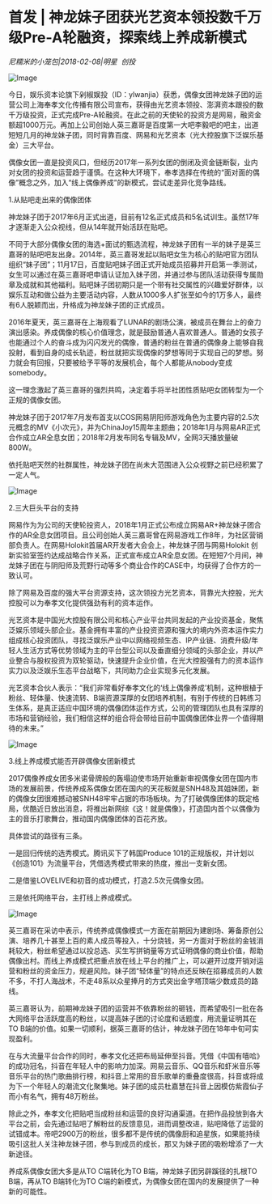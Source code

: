 # 首发 | 神龙妹子团获光艺资本领投数千万级Pre-A轮融资，探索线上养成新模式

*尼糯米的小笼包|2018-02-08|明星 
                                                创投*

![Image](http://si1.go2yd.com/get-image/0Kb5UUrkQ88)

今日，娱乐资本论旗下剁椒娱投（ID：ylwanjia）获悉，偶像女团神龙妹子团的运营公司上海奉孝文化传播有限公司宣布，获得由光艺资本领投、澎湃资本跟投的数千万级投资，正式完成Pre-A轮融资。在此之前的天使轮的投资方是网易，融资金额超1000万元。再加上公司创始人英三嘉哥是百度第一大吧李毅吧的吧主，出道短短几月的神龙妹子团，同时背靠百度、网易和光艺资本（光大控股旗下泛娱乐基金）三大平台。

偶像女团一直是投资风口，但经历2017年一系列女团的倒闭及资金链断裂，业内对女团的投资和运营趋于谨慎。在这种大环境下，奉孝选择在传统的“面对面的偶像”概念之外，加入“线上偶像养成”的新模式，尝试走差异化竞争路线。

1.从贴吧走出来的偶像团体

神龙妹子团于2017年6月正式出道，目前有12名正式成员和5名试训生。虽然17年才逐渐走入公众视线，但从14年就开始活跃在贴吧。

不同于大部分偶像女团的海选+面试的甄选流程，神龙妹子团有一半的妹子是英三嘉哥的贴吧吧友出身。2014年，英三嘉哥发起以贴吧女生为核心的贴吧官方团队组织“妹子团”；11月17日，百度贴吧妹子团正式开始成员招募并开启第一季测试，女生可以通过在英三嘉哥吧申请认证加入妹子团，并通过参与团队活动获得专属勋章及成就和其他福利。贴吧妹子团初期只是一个带有社交属性的兴趣爱好群体，以娱乐互动和做公益为主要活动内容，人数从1000多人扩张至如今的1万多人，最终有6人脱颖而出，升格成为神龙妹子团的正式成员。

2016年夏天，英三嘉哥在上海观看了LUNAR的剧场公演，被成员在舞台上的奋力演出感染。养成偶像的核心价值理念，就是鼓励普通人喜欢普通人。普通的女孩子也能通过个人的奋斗成为闪闪发光的偶像，普通的粉丝在普通的偶像身上能够自我投射，看到自身的成长轨迹，粉丝就把实现偶像的梦想等同于实现自己的梦想。努力就会有回报，只要被给予平等的发展机会，每个人都能从nobody变成somebody。

这一理念激起了英三嘉哥的强烈共鸣，决定着手将半社团性质贴吧女团转型为一个正规的偶像女团。

神龙妹子团于2017年7月发布首支以COS网易阴阳师游戏角色为主要内容的2.5次元概念的MV《小次元》，并为ChinaJoy15周年主题曲；2018年1月与网易AR正式合作成立AR全息女团；2018年2月发布同名专辑及MV，全网3天播放量破800W。

依托贴吧天然的社群属性，神龙妹子团在尚未大范围进入公众视野之前已经积累了一定人气。

![Image](http://si1.go2yd.com/get-image/0Kb5UD2bCRk)

2.三大巨头平台的支持

网易作为为公司的天使轮投资人，2018年1月正式公布成立网易AR+神龙妹子团合作的AR全息女团项目。且公司创始人英三嘉哥曾在网易游戏工作8年，为社区营销部负责人。在网易Holokit首届AR开发者大会会上，神龙妹子团与网易Holokit 创新实验室签约达成战略合作关系，正式宣布成立AR全息女团。在短短7个月间，神龙妹子团在与阴阳师及荒野行动等多个商业合作的CASE中，均获得了合作方的一致认可。

除了网易及百度的强大平台资源支持，这次领投方光艺资本，背靠光大控股，光大控股可以为奉孝文化提供强劲有利的资本运作。

光艺资本是中国光大控股有限公司和核心产业平台共同发起的产业投资基金，聚焦泛娱乐领域头部企业。基金拥有丰富的产业投资资源和强大的境内外资本运作实力组成核心投资团队，寻找泛娱乐产业中以网络视频生态、IP产业链、消费升级/年轻人生活方式等优势领域为主的平台型公司以及垂直细分领域的头部企业，并以产业整合与股权投资为双轮驱动，快速提升企业价值，在光大控股强有力的资本运作实力以及泛娱乐生态平台战略下，共同助力企业实现多元化发展。

光艺资本合伙人表示：“我们非常看好奉孝文化的‘线上偶像养成’机制，这种根植于粉丝、轻体量、快速流转、B端资源深厚的女团培养机制，有别于传统的日韩练习生体系，是真正适应中国环境的偶像团体运作方式，公司的管理团队也具有深厚的市场和营销经验，我们相信这样的组合将会带给目前中国偶像团体业界一个值得期待的未来。”

![Image](http://si1.go2yd.com/get-image/0Kb5USDSVGq)

3.线上养成模式能否开辟偶像女团新模式

2017偶像养成女团多米诺骨牌般的轰塌迫使市场开始重新审视偶像女团在国内市场的发展前景，传统养成系偶像女团在国内的天花板就是SNH48及其姐妹团，新的偶像女团很难撼动被SNH48牢牢占据的市场板块。为了打破偶像团体的既定格局，优酷近日放出消息，将推出新网综《这！就是偶像》，打造国内首个以偶像为主的音乐打歌舞台，推动国内偶像团体的百花齐放。

具体尝试的路径有三条。

一是回归传统的选秀模式。腾讯买下了韩国Produce 101的正规版权，并计划以《创造101》为流量平台，凭借选秀模式带来的热度，推出一支新女团。

二是借鉴LOVELIVE和初音的成功模式，打造2.5次元偶像女团。

三是依托网络平台，主打线上养成模式。

![Image](http://si1.go2yd.com/get-image/0Kb5UTZg55s)

英三嘉哥在采访中表示，传统养成偶像模式一方面在前期因为建剧场、筹备原创公演、培养几十甚至上百的素人成员等投入，十分烧钱，另一方面对于粉丝的金钱消耗较大，粉丝希望通过以投总选、买生写拼销量等方式证明偶像的商业价值，帮助偶像出村。而线上养成模式把重点放在线上平台的推广上，可以避开过度开销对运营和粉丝的资金压力，规避风险。妹子团“轻体量”的特点还反映在招募成员的人数不多，不打人海战术，不走48系以众星捧月的方式突出金字塔顶端少数成员的路线。

英三嘉哥认为，前期神龙妹子团的运营并不依靠粉丝的砸钱，而希望吸引一批在各大网络平台活跃度高的粉丝，以提高妹子团的讨论度和话题度，用流量证明其在TO B端的价值。如果一切顺利，据英三嘉哥的估计，神龙妹子团在18年中旬可实现盈利。

在与大流量平台合作的同时，奉孝文化还把布局延伸至抖音。凭借《中国有嘻哈》的成功冠名，抖音在年轻人中的影响力加深。网易云音乐、QQ音乐和虾米音乐等音乐平台的热门歌曲排行榜，和抖音上常用的音乐歌单的重叠度很高，抖音或将成为下一个年轻人的潮流文化聚集地。妹子团的成员杜嘉慧在抖音上因模仿紫霞仙子而小有名气，拥有48万粉丝。

除此之外，奉孝文化把贴吧当成粉丝和运营的良好沟通渠道。在把作品投放到各大平台之前，会先通过贴吧了解粉丝的反馈意见，进而调整改进，贴吧降低了运营的试错成本。帝吧2900万的粉丝，很多都不是传统的偶像厨和追星族，如果能持续吸引这批人关注神龙妹子团，参与到成员的成长，那又为妹子团的吸粉增添了一大新途径。

养成系偶像女团大多是从TO C端转化为TO B端，神龙妹子团另辟蹊径的扎根TO B端，再从TO B端转化为TO C端的新模式，为偶像女团在国内的发展提供了一种新的可能性。

